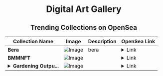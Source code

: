 <div align="center">

# Digital Art Gallery

## Trending Collections on OpenSea

| Collection Name                       | Image                                                                                     | Description                       | OpenSea Link                                                                                          |
|---------------------------------------|-------------------------------------------------------------------------------------------|-----------------------------------|--------------------------------------------------------------------------------------------------------|
| **Bera** | ![Image](https://i.seadn.io/s/raw/files/21a3f200159ea86de6e1c80c895853db.jpg?w=500&auto=format?w=200&auto=format) | bera | <details><summary>Link</summary>[Bera](https://opensea.io/collection/bera-152)</details> |
| **BMMNFT** | ![Image](https://i.seadn.io/s/raw/files/44d6301d9fb6140cafa98ad592a7333a.png?w=500&auto=format?w=200&auto=format) |  | <details><summary>Link</summary>[BMMNFT](https://opensea.io/collection/bmmnft)</details> |
| **<details><summary>Gardening Outpu...</summary>Gardening Outputs</details>** | ![Image](https://i.seadn.io/s/raw/files/2e9c7a236ba2a07ef101f74ca674251e.jpg?w=500&auto=format?w=200&auto=format) |  | <details><summary>Link</summary>[Gardening Outputs](https://opensea.io/collection/gardening-outputs)</details> |

</div>